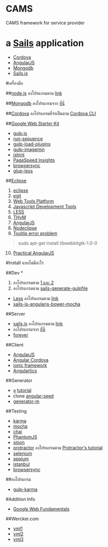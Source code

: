 CAMS
====

CAMS framework for service provider

a [Sails](http://sailsjs.org) application
======

- [Cordova](http://cordova.apache.org/)
- [AngularJS](https://angularjs.org/)
- [Mongodb](http://www.mongodb.org/)
- [Sails.js](http://sailsjs.org/)

#เครื่องมือ

##[node.js](http://nodejs.org/)
ลงโปรแกรมตาม [link](http://nodejs.org/)

##[Mongodb](http://www.mongodb.org/)
ลงโปรแกรมจาก [ที่นี่](http://docs.mongodb.org/manual/installation/)

##[Cordova](http://cordova.apache.org/)
ลงโปรแกรมที่จำเป็นตาม [Cordova CLI](http://cordova.apache.org/docs/en/4.0.0//guide_cli_index.md.html#The%20Command-Line%20Interface)

##[Google Web Starter Kit](https://developers.google.com/web/starter-kit/)
* [gulp.js](http://gulpjs.com/)
* [run-sequence](https://github.com/OverZealous/run-sequence)
* [gulp-load-plugins](https://github.com/jackfranklin/gulp-load-plugins)
* [gulp-imagemin](https://github.com/sindresorhus/gulp-imagemin)
* [jshint](http://www.jshint.com/)
* [PageSpeed Insights](https://github.com/addyosmani/psi)
* [browsersync](http://www.browsersync.io/)
* [glup-less](https://github.com/plus3network/gulp-less)

##[Eclipse](https://eclipse.org)
1. [eclipse](https://www.eclipse.org/downloads/)
2. [egit](http://www.eclipse.org/egit/)
3. [Web Tools Platform](http://www.eclipse.org/webtools/)
4. [Javascript Development Tools](https://eclipse.org/webtools/jsdt/)
5. [LESS](http://www.normalesup.org/~simonet/soft/ow/eclipse-less.en.html)
6. [THyM](http://www.eclipse.org/thym/)
7. [AngularJS](https://github.com/angelozerr/angularjs-eclipse)
8. [Nodeclipse](http://www.nodeclipse.org/)
9. [Tooltip error problem](http://stackoverflow.com/questions/10710190/eclipse-pdt-tooltip-shows-html-tags-and-css-inside-it)

  > sudo apt-get install libwebkitgtk-1.0-0
10. [Practical AngularJS](https://leanpub.com/Practical_AngularJS/read)

#Install แบบไม่มีอะไร

##Dev
* 
  1. ลงโปรแกรมตาม [1 และ 2](https://github.com/gulpjs/gulp/blob/master/docs/getting-started.md)
  2. ลงโปรแกรมตาม [sails-generate-gulpfile](https://github.com/Karnith/sails-generate-gulpfile)
* [Less](http://lesscss.org/) ลงโปรแกรมตาม [link](http://lesscss.org/)
* [sails-js-angularjs-bower-mocha](http://ghost-parnurzeal.rhcloud.com/sails-js-angularjs-bower-mocha/)

##Server
* [sails.js](http://sailsjs.org/) ลงโปรแกรมตาม [link](https://github.com/balderdashy/sails-docs/blob/master/getting-started/getting-started.md)
* ลงโปรแกรมจาก [ที่นี่](https://github.com/balderdashy/sails-mongo)
* [forever](https://github.com/nodejitsu/forever)

##Client
* [AngularJS](https://angularjs.org/)
* [Angular Cordova](http://ngcordova.com/)
* [ionic framework](http://ionicframework.com/)
* [Angulartics](http://luisfarzati.github.io/angulartics/)

##Generator
* ดู [tutorial](http://ghost-parnurzeal.rhcloud.com/sails-js-angularjs-bower-mocha/)
* clone [angular-seed](https://github.com/angular/angular-seed)
* [generator-m](https://github.com/mwaylabs/generator-m)

##Testing
* [karma](http://karma-runner.github.io/0.12/index.html)
* [mocha](http://mochajs.org/)
* [chai](http://chaijs.com/)
* [PhantomJS](http://phantomjs.org/)
* [sinon](http://sinonjs.org/)
* [protractor](http://angular.github.io/protractor/) ลงโปรแกรมตาม [Protractor's tutorial](http://angular.github.io/protractor/#/tutorial)
* [selenium](http://www.seleniumhq.org/)
* [appium](http://appium.io/)
* [istanbul](http://gotwarlost.github.io/istanbul/)
* [browsersync](http://www.browsersync.io/)

##ลงโปรแกรม
* [gulp-karma](https://github.com/lazd/gulp-karma)

#Addition Info
* [Google Web Fundamentals](https://developers.google.com/web/fundamentals/)

##Wercker.com
* [yml1](https://github.com/bencevans/wercker-node-pg-redis-selenium-firefox-xvfb/blob/master/wercker-box.yml)
* [yml2](http://zephiransas.github.io/blog/2014/01/23/webkit-on-wercker/)
* [yml3](http://qiita.com/kenzan100/items/b85e36c76017231e5934)

